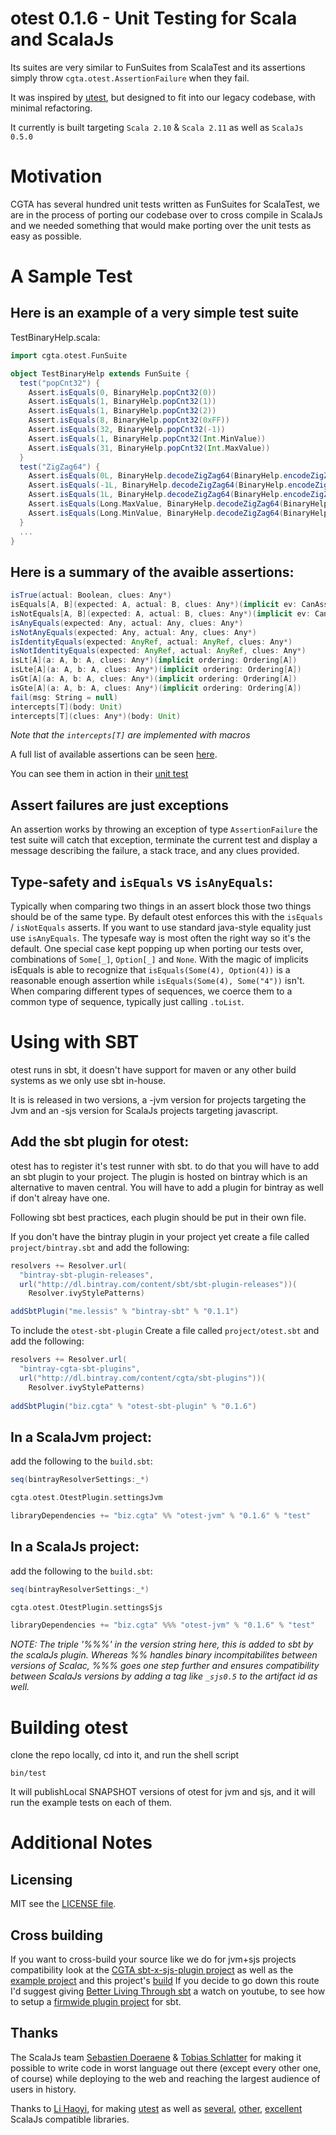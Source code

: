 # otest 0.1.6 - Unit Testing for Scala and ScalaJs

Its suites are very similar to FunSuites from ScalaTest and its assertions simply throw `cgta.otest.AssertionFailure` when they fail.

It was inspired by [utest](https://github.com/lihaoyi/utest), but designed to fit into our legacy codebase, with minimal refactoring.

It currently is built targeting `Scala 2.10` & `Scala 2.11` as well as  `ScalaJs 0.5.0`

Motivation
==========

CGTA  has several hundred unit tests written as FunSuites for ScalaTest,
we are in the process of porting our codebase over to cross compile in ScalaJs
and we needed something that would make porting over the unit tests as easy as
possible.


A Sample Test
=============
Here is an example of a very simple test suite
----------------------------------------------

TestBinaryHelp.scala:
```scala
import cgta.otest.FunSuite

object TestBinaryHelp extends FunSuite {
  test("popCnt32") {
    Assert.isEquals(0, BinaryHelp.popCnt32(0))
    Assert.isEquals(1, BinaryHelp.popCnt32(1))
    Assert.isEquals(1, BinaryHelp.popCnt32(2))
    Assert.isEquals(8, BinaryHelp.popCnt32(0xFF))
    Assert.isEquals(32, BinaryHelp.popCnt32(-1))
    Assert.isEquals(1, BinaryHelp.popCnt32(Int.MinValue))
    Assert.isEquals(31, BinaryHelp.popCnt32(Int.MaxValue))
  }
  test("ZigZag64") {
    Assert.isEquals(0L, BinaryHelp.decodeZigZag64(BinaryHelp.encodeZigZag64(0)))
    Assert.isEquals(-1L, BinaryHelp.decodeZigZag64(BinaryHelp.encodeZigZag64(-1)))
    Assert.isEquals(1L, BinaryHelp.decodeZigZag64(BinaryHelp.encodeZigZag64(1)))
    Assert.isEquals(Long.MaxValue, BinaryHelp.decodeZigZag64(BinaryHelp.encodeZigZag64(Long.MaxValue)))
    Assert.isEquals(Long.MinValue, BinaryHelp.decodeZigZag64(BinaryHelp.encodeZigZag64(Long.MinValue)))
  }  
  ...
}

```

Here is a summary of the avaible assertions:
--------------------------------------------
```scala
isTrue(actual: Boolean, clues: Any*)
isEquals[A, B](expected: A, actual: B, clues: Any*)(implicit ev: CanAssertEq[A, B])
isNotEquals[A, B](expected: A, actual: B, clues: Any*)(implicit ev: CanAssertEq[A, B])
isAnyEquals(expected: Any, actual: Any, clues: Any*)
isNotAnyEquals(expected: Any, actual: Any, clues: Any*)
isIdentityEquals(expected: AnyRef, actual: AnyRef, clues: Any*)
isNotIdentityEquals(expected: AnyRef, actual: AnyRef, clues: Any*)
isLt[A](a: A, b: A, clues: Any*)(implicit ordering: Ordering[A])
isLte[A](a: A, b: A, clues: Any*)(implicit ordering: Ordering[A])
isGt[A](a: A, b: A, clues: Any*)(implicit ordering: Ordering[A])
isGte[A](a: A, b: A, clues: Any*)(implicit ordering: Ordering[A])
fail(msg: String = null)
intercepts[T](body: Unit) 
intercepts[T](clues: Any*)(body: Unit) 
```
*Note that the `intercepts[T]` are implemented with macros*

A full list of available assertions can be seen [here](/otest/src/main/scala/cgta/otest/Asserts.scala).

You can see them in action in their [unit test](/examples/example-tests/src/test/scala/cgta/osampletests/TestAssertions.scala)


Assert failures are just exceptions
-----------------------------------

An assertion works by throwing an exception of type `AssertionFailure` the test suite will catch that exception, terminate the current test and display a message describing the failure, a stack trace, and any clues provided.

Type-safety and `isEquals` vs `isAnyEquals`:
--------------------------------------------

Typically when comparing two things in an assert block those two things should be of the same type. By default otest enforces this with the `isEquals` / `isNotEquals` asserts. If you want to use standard java-style equality just use `isAnyEquals`. The typesafe way is most often the right way so it's the default. One special case kept popping up when porting our tests over, combinations of `Some[_]`, `Option[_]` and `None`. With the magic of implicits isEquals is able to recognize that `isEquals(Some(4), Option(4))` is a reasonable enough assertion while `isEquals(Some(4), Some("4"))` isn't. When comparing different types of sequences, we coerce them to a common type of sequence, typically just calling `.toList`. 

Using with SBT
==============

otest runs in sbt, it doesn't have support for maven or any other build systems as we only use sbt in-house.

It is is released in two versions, a -jvm version for projects targeting the Jvm and an -sjs version for ScalaJs projects targeting javascript.

Add the sbt plugin for otest:
-----------------------------

otest has to register it's test runner with sbt. to do that you will have to add an sbt plugin to your project. The plugin is hosted on bintray which is an alternative to maven central. You will have to add a plugin for bintray as well if don't alreay have one.
 
Following sbt best practices, each plugin should be put in their own file.

If you don't have the bintray plugin in your project yet create a file called `project/bintray.sbt` and add the following:
```scala
resolvers += Resolver.url(
  "bintray-sbt-plugin-releases",
  url("http://dl.bintray.com/content/sbt/sbt-plugin-releases"))(
    Resolver.ivyStylePatterns)

addSbtPlugin("me.lessis" % "bintray-sbt" % "0.1.1")
```

To include the `otest-sbt-plugin` Create a file called `project/otest.sbt` and add the following:
```scala
resolvers += Resolver.url(
  "bintray-cgta-sbt-plugins",
  url("http://dl.bintray.com/content/cgta/sbt-plugins"))(
    Resolver.ivyStylePatterns)
    
addSbtPlugin("biz.cgta" % "otest-sbt-plugin" % "0.1.6")
```


In a ScalaJvm project:
----------------------

add the following to the `build.sbt`:

```scala
seq(bintrayResolverSettings:_*)

cgta.otest.OtestPlugin.settingsJvm

libraryDependencies += "biz.cgta" %% "otest-jvm" % "0.1.6" % "test"
```

In a ScalaJs project:
---------------------

add the following to the `build.sbt`:

```scala
seq(bintrayResolverSettings:_*)

cgta.otest.OtestPlugin.settingsSjs

libraryDependencies += "biz.cgta" %%% "otest-jvm" % "0.1.6" % "test"
```

*NOTE: The triple '%%%' in the version string here, this is added to sbt by the scalaJs plugin. Whereas %% handles binary incompitabilites between versions of Scalac, %%% goes one step further and ensures compatibility between ScalaJs versions by adding a tag like `_sjs0.5` to the artifact id as well.*

Building otest
==============
clone the repo locally, cd into it, and run the shell script

`bin/test`

It will publishLocal SNAPSHOT versions of otest for jvm and sjs, and it will run
the example tests on each of them.


Additional Notes
================

Licensing
---------
MIT see the [LICENSE file](/LICENSE).

Cross building
--------------
If you want to cross-build your source like we do for jvm+sjs projects compatibility
look at the [CGTA sbt-x-sjs-plugin project](https://github.com/cgta/sbt-x-sjs-plugin) as well as the [example
project](/examples) and this project's [build](/project) If you decide to go down this route I'd suggest giving [Better Living Through sbt](https://www.youtube.com/watch?v=y-_h_m4GjVo) a watch on youtube, to see how to setup a [firmwide plugin project](https://github.com/Banno/banno-sbt-plugin) for sbt.

Thanks
------
The ScalaJs team [Sebastien Doeraene](https://github.com/sjrd) & [Tobias Schlatter](https://github.com/gzm0) for making it possible to write code in worst language out there (except every other one, of course) while deploying to the web and reaching the largest audience of users in history.

Thanks to [Li Haoyi](https://github.com/lihaoyi), for making [utest](https://github.com/lihaoyi/utest) as well as [several](https://github.com/lihaoyi/upickle), [other](https://github.com/lihaoyi/scala.rx), [excellent](https://github.com/lihaoyi/scalatags) ScalaJs compatible libraries.


